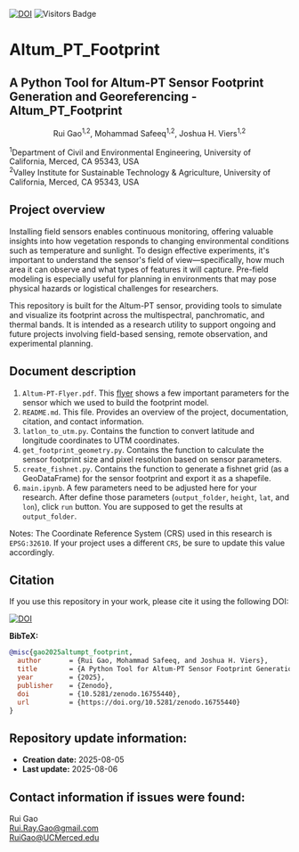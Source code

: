 [![DOI](https://zenodo.org/badge/DOI/10.5281/zenodo.16755440.svg)](https://doi.org/10.5281/zenodo.16755440)
![Visitors Badge](https://visitor-badge.laobi.icu/badge?page_id=RuiGao9.Altum_PT_Footprint)

# Altum_PT_Footprint
## A Python Tool for Altum-PT Sensor Footprint Generation and Georeferencing - Altum_PT_Footprint
<p align="center">Rui Gao<sup>1,2</sup>, Mohammad Safeeq<sup>1,2</sup>, Joshua H. Viers<sup>1,2</sup></p>
<sup>1</sup>Department of Civil and Environmental Engineering, University of California, Merced, CA 95343, USA<br>
<sup>2</sup>Valley Institute for Sustainable Technology & Agriculture, University of California, Merced, CA 95343, USA<br>

## Project overview
<p>Installing field sensors enables continuous monitoring, offering valuable insights into how vegetation responds to changing environmental conditions such as temperature and sunlight. To design effective experiments, it's important to understand the sensor's field of view—specifically, how much area it can observe and what types of features it will capture. Pre-field modeling is especially useful for planning in environments that may pose physical hazards or logistical challenges for researchers.</p>
<p>This repository is built for the Altum-PT sensor, providing tools to simulate and visualize its footprint across the multispectral, panchromatic, and thermal bands. It is intended as a research utility to support ongoing and future projects involving field-based sensing, remote observation, and experimental planning.</p>

## Document description
1. `Altum-PT-Flyer.pdf`. This [flyer](chrome-extension://efaidnbmnnnibpcajpcglclefindmkaj/https://ageagle.com/wp-content/uploads/2022/07/AgEagle-Altum-PT-Brochure-EN.pdf) shows a few important parameters for the sensor which we used to build the footprint model.
2. `README.md`. This file. Provides an overview of the project, documentation, citation, and contact information.
3. `latlon_to_utm.py`. Contains the function to convert latitude and longitude coordinates to UTM coordinates.
4. `get_footprint_geometry.py`. Contains the function to calculate the sensor footprint size and pixel resolution based on sensor parameters.
5. `create_fishnet.py`. Contains the function to generate a fishnet grid (as a GeoDataFrame) for the sensor footprint and export it as a shapefile.
6. `main.ipynb`. A few parameters need to be adjusted here for your research. After define those parameters (`output_folder`, `height`, `lat`, and `lon`), click `run` button. You are supposed to get the results at `output_folder`.<br>

Notes: The Coordinate Reference System (CRS) used in this research is `EPSG:32610`. If your project uses a different `CRS`, be sure to update this value accordingly.

## Citation
If you use this repository in your work, please cite it using the following DOI:

[![DOI](https://zenodo.org/badge/DOI/10.5281/zenodo.16755440.svg)](https://doi.org/10.5281/zenodo.16755440)

**BibTeX:**
```bibtex
@misc{gao2025altumpt_footprint,
  author       = {Rui Gao, Mohammad Safeeq, and Joshua H. Viers},
  title        = {A Python Tool for Altum-PT Sensor Footprint Generation and Georeferencing – Altum_PT_Footprint},
  year         = {2025},
  publisher    = {Zenodo},
  doi          = {10.5281/zenodo.16755440},
  url          = {https://doi.org/10.5281/zenodo.16755440}
}
```

## Repository update information:
- **Creation date:** 2025-08-05
- **Last update:** 2025-08-06

## Contact information if issues were found:
Rui Gao<br>
Rui.Ray.Gao@gmail.com<br>
RuiGao@UCMerced.edu
